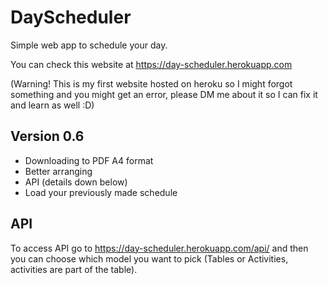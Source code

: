 # DayScheduler
Simple web app to schedule your day.

You can check this website at https://day-scheduler.herokuapp.com 

(Warning! This is my first website hosted on heroku so I might forgot something and you might get an error, please DM me about it so I can fix it and learn as well :D)

## Version 0.6
- Downloading to PDF A4 format
- Better arranging
- API (details down below)
- Load your previously made schedule

## API
To access API go to https://day-scheduler.herokuapp.com/api/ and then you can choose which model you want to pick (Tables or Activities, activities are part of the table).
